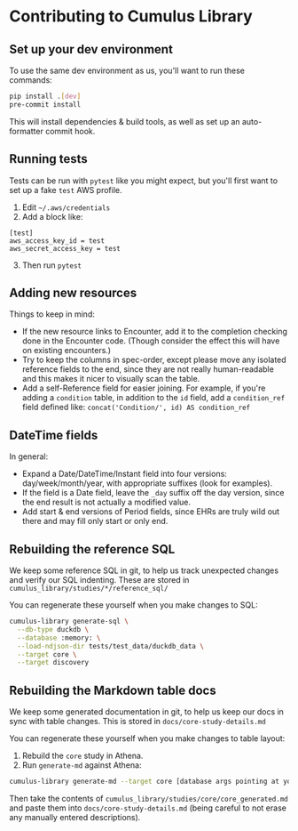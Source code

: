 # Contributing to Cumulus Library

## Set up your dev environment

To use the same dev environment as us, you'll want to run these commands:
```sh
pip install .[dev]
pre-commit install
```

This will install dependencies & build tools,
as well as set up an auto-formatter commit hook.

## Running tests

Tests can be run with `pytest` like you might expect,
but you'll first want to set up a fake `test` AWS profile.

1. Edit `~/.aws/credentials`
2. Add a block like:
```
[test]
aws_access_key_id = test
aws_secret_access_key = test
```
3. Then run `pytest`

## Adding new resources

Things to keep in mind:
- If the new resource links to Encounter,
  add it to the completion checking done in the Encounter code.
  (Though consider the effect this will have on existing encounters.)
- Try to keep the columns in spec-order,
  except please move any isolated reference fields to the end,
  since they are not really human-readable and
  this makes it nicer to visually scan the table.
- Add a self-Reference field for easier joining.
  For example, if you're adding a `condition` table, in addition to
  the `id` field, add a `condition_ref` field defined like:
  `concat('Condition/', id) AS condition_ref`

## DateTime fields

In general:
- Expand a Date/DateTime/Instant field into four versions:
  day/week/month/year, with appropriate suffixes (look for examples).
- If the field is a Date field, leave the `_day` suffix off the day version,
  since the end result is not actually a modified value.
- Add start & end versions of Period fields,
  since EHRs are truly wild out there and may fill only start or only end.

## Rebuilding the reference SQL

We keep some reference SQL in git,
to help us track unexpected changes and verify our SQL indenting.
These are stored in `cumulus_library/studies/*/reference_sql/`

You can regenerate these yourself when you make changes to SQL:

```sh
cumulus-library generate-sql \
  --db-type duckdb \
  --database :memory: \
  --load-ndjson-dir tests/test_data/duckdb_data \
  --target core \
  --target discovery
```

## Rebuilding the Markdown table docs

We keep some generated documentation in git,
to help us keep our docs in sync with table changes.
This is stored in `docs/core-study-details.md`

You can regenerate these yourself when you make changes to table layout:
1. Rebuild the `core` study in Athena.
1. Run `generate-md` against Athena:
```sh
cumulus-library generate-md --target core [database args pointing at your athena db]
```

Then take the contents of `cumulus_library/studies/core/core_generated.md`
and paste them into `docs/core-study-details.md`
(being careful to not erase any manually entered descriptions).
